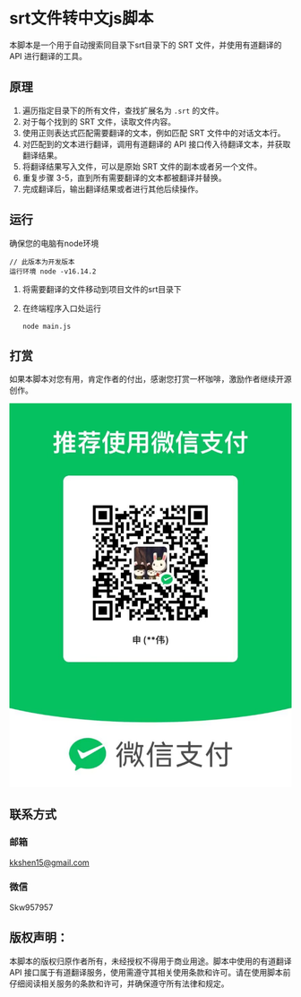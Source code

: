 # srt文件转中文js脚本

本脚本是一个用于自动搜索同目录下srt目录下的 SRT 文件，并使用有道翻译的 API 进行翻译的工具。

## 原理

1. 遍历指定目录下的所有文件，查找扩展名为 `.srt` 的文件。
2. 对于每个找到的 SRT 文件，读取文件内容。
3. 使用正则表达式匹配需要翻译的文本，例如匹配 SRT 文件中的对话文本行。
4. 对匹配到的文本进行翻译，调用有道翻译的 API 接口传入待翻译文本，并获取翻译结果。
5. 将翻译结果写入文件，可以是原始 SRT 文件的副本或者另一个文件。
6. 重复步骤 3-5，直到所有需要翻译的文本都被翻译并替换。
7. 完成翻译后，输出翻译结果或者进行其他后续操作。



## 运行

确保您的电脑有node环境

```
// 此版本为开发版本
运行环境 node -v16.14.2
```



1. 将需要翻译的文件移动到项目文件的srt目录下

2. 在终端程序入口处运行

   ```
   node main.js
   ```

   



## 打赏

如果本脚本对您有用，肯定作者的付出，感谢您打赏一杯咖啡，激励作者继续开源创作。

![4cf4aec63f979b254a78667beb43e34c](./img/4cf4aec63f979b254a78667beb43e34c.png)

## 联系方式



### 邮箱

kkshen15@gmail.com

### 微信

Skw957957

## 版权声明：

本脚本的版权归原作者所有，未经授权不得用于商业用途。脚本中使用的有道翻译 API 接口属于有道翻译服务，使用需遵守其相关使用条款和许可。请在使用脚本前仔细阅读相关服务的条款和许可，并确保遵守所有法律和规定。
